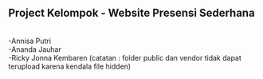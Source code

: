 <h2>Project Kelompok - Website Presensi Sederhana</h2> <br>
-Annisa Putri<br>
-Ananda Jauhar<br>
-Ricky Jonna Kembaren
(catatan : folder public dan vendor tidak dapat terupload karena kendala file hidden)
